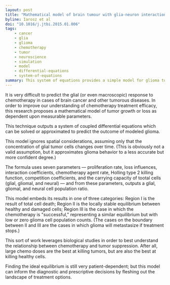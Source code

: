 ```yaml
---
layout: post
title: "Mathematical model of brain tumour with glia-neuron interactions and chemotherapy treatment"
byline: Iarosz et al
doi: "10.1016/j.jtbi.2015.01.006"
tags:
    - cancer
    - glia
    - glioma
    - chemotherapy
    - tumor
    - neuroscience
    - simulation
    - model
    - differential-equations
    - system-of-equations
summary: This system of equations provides a simple model for glioma tumor growth and suppression.
---
```


It is very difficult to predict the glial (or even macroscopic) response to chemotherapy in cases of brain cancer and other tumorous diseases. In order to improve our understanding of chemotherapy treatment efficacy, this research proposes a mathematical model of tumor growth or loss as dependent upon measurable parameters.

This technique outputs a system of coupled differential equations which can be solved or approximated to predict the outcome of modeled glioma.

This model ignores spatial considerations, assuming only that the concentration of glial tumor cells changes over time. (This is obviously not a valid assumption, but it approximates glioma behavior to a less accurate but more confident degree.)

The formula uses seven parameters — proliferation rate, loss influences, interaction coefficients, chemotherapy agent rate, Holling type 2 killing function, competition coefficients, and the carrying capacity of tootal cells (glial, gliomal, and neural) — and from these parameters, outputs a glial, gliomal, and neural cell population ratio.

This model embeds its results in one of three categories: Region I is the result of total cell death; Region II is the locally stable equilibrium between healthy and damaged cells; Region III is the case in which the chemotherapy is "successful," representing a similar equilibrium but with low or zero glioma cell population counts. (The cases on the boundary between II and III are the cases in which glioma will metastasize if treatment stops.)

This sort of work leverages biological studies in order to best understand the relationship between chemotherapy and tumor suppression. After all, large chemo doses are the best at killing tumors, but are also the best at killing healthy cells.

Finding the ideal equilibrium is still very patient-dependent; but this model can inform the diagnostic and prescriptive decisions by fleshing out the landscape of treatment options.
